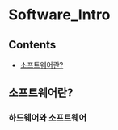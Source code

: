 Software_Intro
==============

Contents
--------

-   [소프트웨어란?](#소프트웨어란?)

소프트웨어란?
----

### 하드웨어와 소프트웨어
